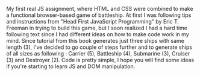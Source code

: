 My first real JS assignment, where HTML and CSS were combined to make a functional browser-based game of battleship.  At first I was following tips and instructions from "Head First JavaScript Programming" by Eric T. Freeman in trying to build this game, but I soon realized I had a hard time following text since I had different ideas on how to make code work in my mind.  Since tutorial from this book generates just three ships with same length (3), I've decided to go couple of steps further and to generate ships of all sizes as following : Carrier (5), Battleship (4), Submarine (3), Cruiser (3) and Destroyer (2). Code is pretty simple, I hope you will find some ideas if you're starting to learn JS and DOM manipulation. 
